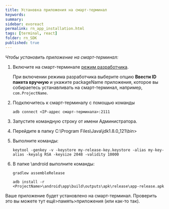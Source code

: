 ```yaml
---
title: Установка приложения на смарт-терминал
keywords:
summary:
sidebar: evoreact
permalink: rn_app_installation.html
tags: [terminal, react]
folder: rn_SDK
published: true
---
```


*Чтобы установить приложение на смарт-терминал:*

1. Включите на смарт-терминале [режим разработчика](./doc_app_developer_mode.html).

   При включении режима разработчика выберите опцию **Ввести ID пакета вручную** и укажите packageName приложения, которое вы собираетесь устанавливать на смарт-терминал, например, `com.ProjectName`.

2. Подключитесь к смарт-терминалу с помощью команды

   ```
   adb connect <IP-адрес смарт-терминала>:2111
   ```

3. Запустите командную строку от имени Администратора.
4. Перейдите в папку C:\Program Files\Java\jdk1.8.0_121\bin>
5. Выполните команды:

   ```
   keytool -genkey -v -keystore my-release-key.keystore -alias my-key-alias -keyalg RSA -keysize 2048 -validity 10000
   ```

6. В папке <ProjectName>\аndroid выполните команды:

   ```
   gradlew assembleRelease
   ```

   ```
   adb install -r <ProjectName>\android\app\build\outputs\apk\release\app-release.apk
   ```

Ваше приложение будет установлено на смарт-терминал. Проверить это вы можете тут ещё>память>приложения (или как-то так).
